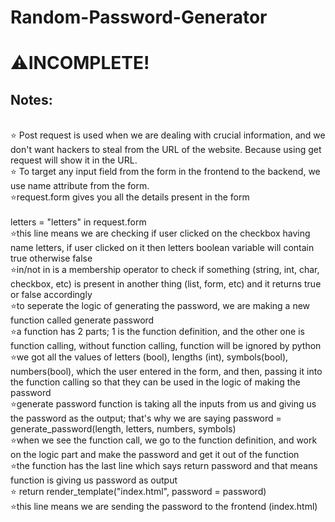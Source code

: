 # Random-Password-Generator
<h1>⚠INCOMPLETE!</h1>
<h2>Notes:</h2>
<br>
⭐ Post request is used when we are dealing with crucial information, and we don't want hackers to steal from the URL of the website. Because using get request
will show it in the URL.
<br>
⭐ To target any input field from the form in the frontend to the backend, we use name attribute from the form.
<br>
⭐request.form gives you all the details present in the form
<br>
<br>
letters = "letters" in request.form
<br>
⭐this line means we are checking if user clicked on the checkbox having name letters, if user clicked on it then letters boolean variable will contain true otherwise false
<br>
⭐in/not in is a membership operator to check if something (string, int, char, checkbox, etc) is present in another thing (list, form, etc) and it returns true or false accordingly
<br>
⭐to seperate the logic of generating the password, we are making a new function called generate password
<br>
⭐a function has 2 parts; 1 is the function definition, and the other one is function calling, without function calling, function will be ignored by python
<br>
⭐we got all the values of letters (bool), lengths (int), symbols(bool), numbers(bool), which the user entered in the form, and then, passing it into the function calling so that they can be used in the logic of making the password
<br>
⭐generate password function is taking all the inputs from us and giving us the password as the output; that's why we are saying 
password = generate_password(length, letters, numbers, symbols)
<br>
⭐when we see the function call, we go to the function definition, and work on the logic part and make the password and get it out of the function
<br>
⭐the function has the last line which says return password and that means function is giving us password as output
<br>
⭐ return render_template("index.html", password = password)
<br>
⭐this line means we are sending the password to the frontend (index.html)
